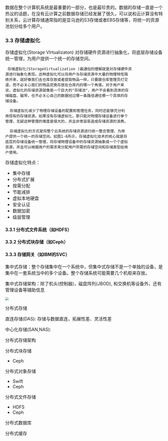 数据在整个计算机系统是最重要的一部分，也是最珍贵的。数据的存储一直是一个热议的话题，在没有云计算之前数据存储已经发展了很久，可以说和云计算没有特别关系，云计算存储通常指的是亚马逊的S3存储或者EBS存储等，将统一的资源池划分给多个用户。

### 3.3 存储虚拟化

存储虚拟化(Storage VIrtualizaton) 对存储硬件资源进行抽象化，将底层存储设备统一管理，为用户提供一个统一的存储空间。

```
 存储虚拟化(StorageVirtualization )最通俗的理解就是对存储硬件资
源进行抽象化表现。这种虚拟化可以将用户与存储资源中大量的物理特性隔
绝开来，就好像我们去仓库存放或者提取物品一样，只要跟仓库管理员打交
道，而不必关心我们的物品究竟存放在仓库内的哪一个角落。对于用户来
说，虚拟化的存储资源就像是一个巨大的"存储池"，用户不会看到具体的存
储磁盘、磁带，也不必关心自己的数据经过哪一条路径通往哪一个具体的存
储设备。

  存储虚拟化减少了物理存储设备的配置和管理任务，同时还能够充分利
用现有的存储资源。如果没有存储虚拟化，那只能对物理存储设备进行单个
管理，无疑这种管理的难度是很大的，并且非常容易造成存储资源的浪费。

  存储虚拟化的方式是将整个云系统的存储资源进行统一整合管理，为用
户提供一个统一的存储空间。如图1-6所示，存储虚拟化技术的核心就是将
底层的存储设备统一管理，将存储物理设备中的存储资源抽象成一个个虚拟
资源，并且可以根据用户的需求来分配用户所需的存储空间和存储类型给用
户使用。
```

存储虚拟化特点：

* 集中存储
* 分布式扩展
* 按需分配
* 节能减排
* 虚拟本地硬盘
* 安全认证
* 数据加密
* 级层管理

#### 3.3.1 分布式文件系统（如HDFS）

#### 3.3.2 分布式块存储（如Ceph）

#### 3.3.3 存储网关（如IBM的SVC）





集中式存储：整个存储集中在一个系统中，但集中式存储不是一个单独的设备，是集中在一套系统当中的多个设备。整个存储系统可能需要几个机柜来存放。

集中式存储架构：除了机头(控制器)，磁盘阵列(JBOD), 和交换机等设备外，还有管理设备等辅助信息

<img src="/Users/gmx/Documents/workspace/note/Computer-Science/docs/Cloud_Computing/assets/集中式存储.JPG" style="zoom:67%;" />

分布式存储

直连存储(DAS): 存储与数据直连，拓展性差、灵活性差

中心化存储(SAN,NAS):

分布式存储架构

分布式块存储

* Ceph

分布式对象存储

* Swift
* Ceph

分布式文件存储

* HDFS
* Ceph

分布式数据库

分布式缓存